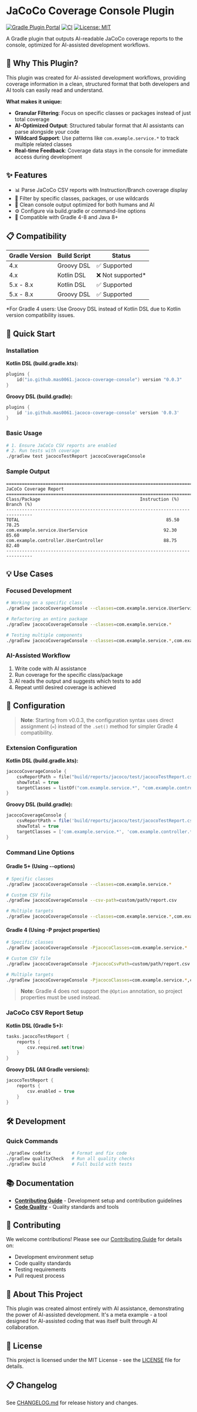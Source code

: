 # JaCoCo Coverage Console Plugin

[![Gradle Plugin Portal](https://img.shields.io/gradle-plugin-portal/v/io.github.mas0061.jacoco-coverage-console?logo=gradle)](https://plugins.gradle.org/plugin/io.github.mas0061.jacoco-coverage-console)
[![CI](https://github.com/mas0061/jacoco-coverage-console-plugin/workflows/CI/badge.svg)](https://github.com/mas0061/jacoco-coverage-console-plugin/actions/workflows/ci.yml)
[![License: MIT](https://img.shields.io/badge/License-MIT-yellow.svg)](https://opensource.org/licenses/MIT)

A Gradle plugin that outputs AI-readable JaCoCo coverage reports to the console, optimized for AI-assisted development workflows.

## 🎯 Why This Plugin?

This plugin was created for AI-assisted development workflows, providing coverage information in a clean, structured format that both developers and AI tools can easily read and understand.

**What makes it unique:**
- **Granular Filtering**: Focus on specific classes or packages instead of just total coverage
- **AI-Optimized Output**: Structured tabular format that AI assistants can parse alongside your code
- **Wildcard Support**: Use patterns like `com.example.service.*` to track multiple related classes
- **Real-time Feedback**: Coverage data stays in the console for immediate access during development

## ✨ Features

- 📊 Parse JaCoCo CSV reports with Instruction/Branch coverage display
- 🎯 Filter by specific classes, packages, or use wildcards
- 🤖 Clean console output optimized for both humans and AI
- ⚙️ Configure via build.gradle or command-line options
- 🔧 Compatible with Gradle 4-8 and Java 8+

## 📋 Compatibility

| Gradle Version | Build Script | Status |
|----------------|--------------|--------|
| 4.x | Groovy DSL | ✅ Supported |
| 4.x | Kotlin DSL | ❌ Not supported* |
| 5.x - 8.x | Kotlin DSL | ✅ Supported |
| 5.x - 8.x | Groovy DSL | ✅ Supported |

*For Gradle 4 users: Use Groovy DSL instead of Kotlin DSL due to Kotlin version compatibility issues.

## 🚀 Quick Start

### Installation

**Kotlin DSL (build.gradle.kts):**
```kotlin
plugins {
    id("io.github.mas0061.jacoco-coverage-console") version "0.0.3"
}
```

**Groovy DSL (build.gradle):**
```groovy
plugins {
    id 'io.github.mas0061.jacoco-coverage-console' version '0.0.3'
}
```

### Basic Usage
```bash
# 1. Ensure JaCoCo CSV reports are enabled
# 2. Run tests with coverage
./gradlew test jacocoTestReport jacocoCoverageConsole
```

### Sample Output
```
================================================================================
JaCoCo Coverage Report
================================================================================
Class/Package                                      Instruction (%)      Branch (%)
--------------------------------------------------------------------------------
TOTAL                                                        85.50           78.25
com.example.service.UserService                             92.30           85.60
com.example.controller.UserController                       88.75           82.40
--------------------------------------------------------------------------------
```

## 💡 Use Cases

### Focused Development
```bash
# Working on a specific class
./gradlew jacocoCoverageConsole --classes=com.example.service.UserService

# Refactoring an entire package
./gradlew jacocoCoverageConsole --classes=com.example.service.*

# Testing multiple components
./gradlew jacocoCoverageConsole --classes=com.example.service.*,com.example.controller.*
```

### AI-Assisted Workflow
1. Write code with AI assistance
2. Run coverage for the specific class/package
3. AI reads the output and suggests which tests to add
4. Repeat until desired coverage is achieved

## 🔧 Configuration

> **Note**: Starting from v0.0.3, the configuration syntax uses direct assignment (`=`) instead of the `.set()` method for simpler Gradle 4 compatibility.

### Extension Configuration

**Kotlin DSL (build.gradle.kts):**
```kotlin
jacocoCoverageConsole {
    csvReportPath = file("build/reports/jacoco/test/jacocoTestReport.csv")
    showTotal = true
    targetClasses = listOf("com.example.service.*", "com.example.controller.*")
}
```

**Groovy DSL (build.gradle):**
```groovy
jacocoCoverageConsole {
    csvReportPath = file('build/reports/jacoco/test/jacocoTestReport.csv')
    showTotal = true
    targetClasses = ['com.example.service.*', 'com.example.controller.*']
}
```

### Command Line Options

#### Gradle 5+ (Using --options)
```bash
# Specific classes
./gradlew jacocoCoverageConsole --classes=com.example.service.*

# Custom CSV file
./gradlew jacocoCoverageConsole --csv-path=custom/path/report.csv

# Multiple targets  
./gradlew jacocoCoverageConsole --classes=com.example.service.*,com.example.controller.UserController
```

#### Gradle 4 (Using -P project properties)
```bash
# Specific classes
./gradlew jacocoCoverageConsole -PjacocoClasses=com.example.service.*

# Custom CSV file
./gradlew jacocoCoverageConsole -PjacocoCsvPath=custom/path/report.csv

# Multiple targets  
./gradlew jacocoCoverageConsole -PjacocoClasses=com.example.service.*,com.example.controller.UserController
```

> **Note**: Gradle 4 does not support the `@Option` annotation, so project properties must be used instead.

### JaCoCo CSV Report Setup

**Kotlin DSL (Gradle 5+):**
```kotlin
tasks.jacocoTestReport {
    reports {
        csv.required.set(true)
    }
}
```

**Groovy DSL (All Gradle versions):**
```groovy
jacocoTestReport {
    reports {
        csv.enabled = true
    }
}
```

## 🛠️ Development

### Quick Commands
```bash
./gradlew codefix        # Format and fix code
./gradlew qualityCheck   # Run all quality checks
./gradlew build          # Full build with tests
```


## 📚 Documentation

- **[Contributing Guide](CONTRIBUTING.md)** - Development setup and contribution guidelines
- **[Code Quality](CODE_QUALITY.md)** - Quality standards and tools

## 🤝 Contributing

We welcome contributions! Please see our [Contributing Guide](CONTRIBUTING.md) for details on:
- Development environment setup
- Code quality standards  
- Testing requirements
- Pull request process

## 🤖 About This Project

This plugin was created almost entirely with AI assistance, demonstrating the power of AI-assisted development. It's a meta example - a tool designed for AI-assisted coding that was itself built through AI collaboration.

## 📄 License

This project is licensed under the MIT License - see the [LICENSE](LICENSE) file for details.

## 📋 Changelog

See [CHANGELOG.md](CHANGELOG.md) for release history and changes.